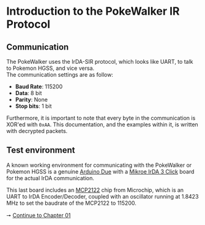 # Introduction to the PokeWalker IR Protocol

## Communication
The PokeWalker uses the IrDA-SIR protocol, which looks like UART, to talk to Pokemon HGSS, and vice versa.  
The communication settings are as follow:
- **Baud Rate**: 115200
- **Data**: 8 bit
- **Parity**: None
- **Stop bits**: 1 bit

Furthermore, it is important to note that every byte in the communication is XOR'ed with ``0xAA``. This documentation, and the examples within it, is written with decrypted packets.

## Test environment
A known working environment for communicating with the PokeWalker or Pokemon HGSS is a genuine [Arduino Due](https://store.arduino.cc/arduino-due) with a [Mikroe IrDA 3 Click](https://www.mikroe.com/irda-3-click) board for the actual IrDA communication.

This last board includes an [MCP2122](http://ww1.microchip.com/downloads/en/devicedoc/21894c.pdf) chip from Microchip, which is an UART to IrDA Encoder/Decoder, coupled with an oscillator running at 1.8423 MHz to set the baudrate of the MCP2122 to 115200.

🠖 [Continue to Chapter 01](01%20-%20Packet%20Format.md)